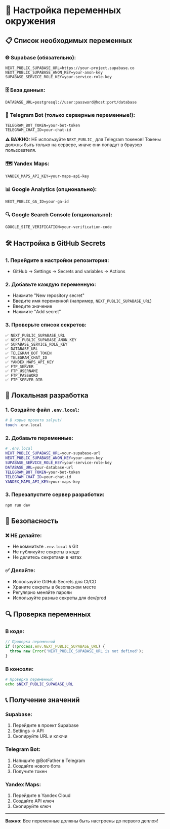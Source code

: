 # 🔐 Настройка переменных окружения

## 📋 Список необходимых переменных

### 🌐 **Supabase (обязательно):**
```
NEXT_PUBLIC_SUPABASE_URL=https://your-project.supabase.co
NEXT_PUBLIC_SUPABASE_ANON_KEY=your-anon-key
SUPABASE_SERVICE_ROLE_KEY=your-service-role-key
```

### 🗄️ **База данных:**
```
DATABASE_URL=postgresql://user:password@host:port/database
```

### 🤖 **Telegram Bot (только серверные переменные!):**
```
TELEGRAM_BOT_TOKEN=your-bot-token
TELEGRAM_CHAT_ID=your-chat-id
```

**⚠️ ВАЖНО:** НЕ используйте `NEXT_PUBLIC_` для Telegram токенов!
Токены должны быть только на сервере, иначе они попадут в браузер пользователя.

### 🗺️ **Yandex Maps:**
```
YANDEX_MAPS_API_KEY=your-maps-api-key
```

### 📊 **Google Analytics (опционально):**
```
NEXT_PUBLIC_GA_ID=your-ga-id
```

### 🔍 **Google Search Console (опционально):**
```
GOOGLE_SITE_VERIFICATION=your-verification-code
```

## 🛠️ Настройка в GitHub Secrets

### 1. **Перейдите в настройки репозитория:**
- GitHub → Settings → Secrets and variables → Actions

### 2. **Добавьте каждую переменную:**
- Нажмите "New repository secret"
- Введите имя переменной (например, `NEXT_PUBLIC_SUPABASE_URL`)
- Введите значение
- Нажмите "Add secret"

### 3. **Проверьте список секретов:**
```
✅ NEXT_PUBLIC_SUPABASE_URL
✅ NEXT_PUBLIC_SUPABASE_ANON_KEY
✅ SUPABASE_SERVICE_ROLE_KEY
✅ DATABASE_URL
✅ TELEGRAM_BOT_TOKEN
✅ TELEGRAM_CHAT_ID
✅ YANDEX_MAPS_API_KEY
✅ FTP_SERVER
✅ FTP_USERNAME
✅ FTP_PASSWORD
✅ FTP_SERVER_DIR
```

## 🔧 Локальная разработка

### 1. **Создайте файл `.env.local`:**
```bash
# В корне проекта salyut/
touch .env.local
```

### 2. **Добавьте переменные:**
```bash
# .env.local
NEXT_PUBLIC_SUPABASE_URL=your-supabase-url
NEXT_PUBLIC_SUPABASE_ANON_KEY=your-anon-key
SUPABASE_SERVICE_ROLE_KEY=your-service-role-key
DATABASE_URL=your-database-url
TELEGRAM_BOT_TOKEN=your-bot-token
TELEGRAM_CHAT_ID=your-chat-id
YANDEX_MAPS_API_KEY=your-maps-key
```

### 3. **Перезапустите сервер разработки:**
```bash
npm run dev
```

## 🚨 Безопасность

### ❌ **НЕ делайте:**
- Не коммитьте `.env.local` в Git
- Не публикуйте секреты в коде
- Не делитесь секретами в чатах

### ✅ **Делайте:**
- Используйте GitHub Secrets для CI/CD
- Храните секреты в безопасном месте
- Регулярно меняйте пароли
- Используйте разные секреты для dev/prod

## 🔍 Проверка переменных

### **В коде:**
```typescript
// Проверка переменной
if (!process.env.NEXT_PUBLIC_SUPABASE_URL) {
  throw new Error('NEXT_PUBLIC_SUPABASE_URL is not defined');
}
```

### **В консоли:**
```bash
# Проверка переменных
echo $NEXT_PUBLIC_SUPABASE_URL
```

## 📞 Получение значений

### **Supabase:**
1. Перейдите в проект Supabase
2. Settings → API
3. Скопируйте URL и ключи

### **Telegram Bot:**
1. Напишите @BotFather в Telegram
2. Создайте нового бота
3. Получите токен

### **Yandex Maps:**
1. Перейдите в Yandex Cloud
2. Создайте API ключ
3. Скопируйте ключ

---
**Важно:** Все переменные должны быть настроены до первого деплоя!
